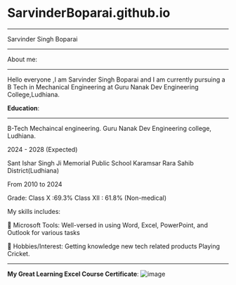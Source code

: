 # SarvinderBoparai.github.io
___

Sarvinder Singh Boparai

___

About me:

___
Hello everyone ,I am Sarvinder Singh Boparai and I am currently pursuing a B Tech in Mechanical Engineering at Guru Nanak Dev Engineering College,Ludhiana.
 
**Education**:

___
B-Tech Mechaincal engineering.
Guru Nanak Dev Engineering college, Ludhiana.

2024 - 2028 (Expected)

Sant Ishar Singh Ji Memorial Public School Karamsar Rara Sahib District(Ludhiana)

From 2010 to 2024

Grade: Class X :69.3%
Class XII : 61.8% (Non-medical)

My skills includes:

💼 Microsoft Tools: Well-versed in using Word, Excel, PowerPoint, and Outlook for various tasks

🏏 Hobbies/Interest:
Getting knowledge new tech related products
Playing Cricket.
___

**My Great Learning Excel Course Certificate**:
![image](https://github.com/user-attachments/assets/fb2008a8-aeb4-40ba-801d-6de91c058d51)


